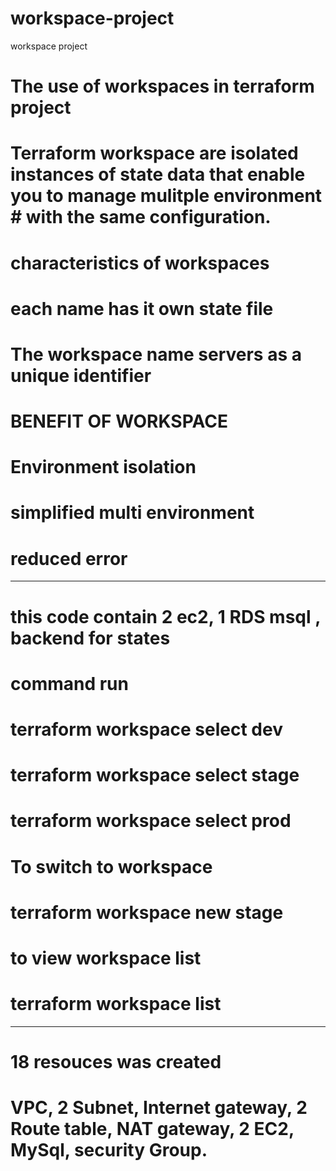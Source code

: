 # workspace-project
workspace project 
# The use of workspaces in terraform project 
# Terraform workspace are isolated instances of state data that enable you to manage mulitple environment # with the same configuration.
# characteristics of workspaces
# each name has it own state file
# The workspace name servers as a unique identifier
# BENEFIT OF WORKSPACE
# Environment isolation
# simplified  multi environment
# reduced error
-------------------------------------------------
# this code contain 2 ec2, 1 RDS msql , backend for states
# command run 
# terraform workspace select dev
# terraform workspace select stage
# terraform workspace select prod
 # To switch to workspace 
 # terraform workspace new stage
 # to view workspace list 
 # terraform workspace list 
--------------------------------------
# 18 resouces was created
# VPC, 2 Subnet, Internet gateway, 2 Route table, NAT gateway, 2 EC2, MySql, security Group. 